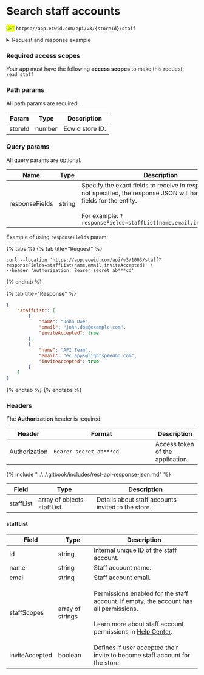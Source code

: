 # Search staff accounts

<mark style="color:green;">`GET`</mark> `https://app.ecwid.com/api/v3/{storeId}/staff`&#x20;

<details>

<summary>Request and response example</summary>

Request:

```curl
curl --location 'https://app.ecwid.com/api/v3/1003/staff' \
--header 'Authorization: Bearer secret_ab***cd'
```

Response:

```json
{
    "staffList": [
        {
            "id": "p27632593",
            "name": "John Doe",
            "email": "john.doe@example.com",
            "staffScopes": [
                "REPORT_ACCESS",
                "SALES_MANAGEMENT",
                "MARKETING_MANAGEMENT"
            ],
            "inviteAccepted": true
        },
        {
            "id": "p3855016",
            "name": "API Team",
            "email": "ec.apps@lightspeedhq.com",
            "staffScopes": [
                "REPORT_ACCESS",
                "WEBSITE_MANAGEMENT",
                "STORE_MANAGEMENT",
                "CATALOG_MANAGEMENT",
                "SALES_CHANNELS_MANAGEMENT",
                "SALES_MANAGEMENT",
                "MARKETING_MANAGEMENT"
            ],
            "inviteAccepted": true
        }
    ]
}
```

</details>

### Required access scopes

Your app must have the following **access scopes** to make this request: `read_staff`

### Path params

All path params are required.

| Param   | Type   | Description     |
| ------- | ------ | --------------- |
| storeId | number | Ecwid store ID. |

### Query params

All query params are optional.

<table data-full-width="false"><thead><tr><th width="187">Name</th><th width="97">Type</th><th>Description</th></tr></thead><tbody><tr><td>responseFields</td><td>string</td><td>Specify the exact fields to receive in response JSON. If not specified, the response JSON will have all available fields for the entity.<br><br>For example: <code>?responseFields=staffList(name,email,inviteAccepted)</code></td></tr></tbody></table>

Example of using `responseFields` param:

{% tabs %}
{% tab title="Request" %}
```
curl --location 'https://app.ecwid.com/api/v3/1003/staff?responseFields=staffList(name,email,inviteAccepted)' \
--header 'Authorization: Bearer secret_ab***cd'
```
{% endtab %}

{% tab title="Response" %}
```json
{
    "staffList": [
        {
            "name": "John Doe",
            "email": "john.doe@example.com",
            "inviteAccepted": true
        },
        {
            "name": "API Team",
            "email": "ec.apps@lightspeedhq.com",
            "inviteAccepted": true
        }
    ]
}
```
{% endtab %}
{% endtabs %}

### Headers

The **Authorization** header is required.

<table><thead><tr><th>Header</th><th width="252">Format</th><th>Description</th></tr></thead><tbody><tr><td>Authorization</td><td><code>Bearer secret_ab***cd</code></td><td>Access token of the application.</td></tr></tbody></table>

{% include "../../.gitbook/includes/rest-api-response-json.md" %}

| Field     | Type                       | Description                                        |
| --------- | -------------------------- | -------------------------------------------------- |
| staffList | array of objects staffList | Details about staff accounts invited to the store. |

#### staffList

| Field          | Type             | Description                                                                                                                                                                                                                                                                                  |
| -------------- | ---------------- | -------------------------------------------------------------------------------------------------------------------------------------------------------------------------------------------------------------------------------------------------------------------------------------------- |
| id             | string           | Internal unique ID of the staff account.                                                                                                                                                                                                                                                     |
| name           | string           | Staff account name.                                                                                                                                                                                                                                                                          |
| email          | string           | Staff account email.                                                                                                                                                                                                                                                                         |
| staffScopes    | array of strings | <p>Permissions enabled for the staff account. If empty, the account has all permissions. <br><br>Learn more about staff account permissions in <a href="https://support.ecwid.com/hc/en-us/articles/115005355089-Adding-and-managing-staff-accounts#-staff-permissions">Help Center</a>.</p> |
| inviteAccepted | boolean          | Defines if user accepted their invite to become staff account for the store.                                                                                                                                                                                                                 |
